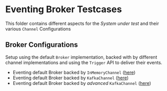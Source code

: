 # Eventing Broker Testcases

This folder contains different aspects for the _System under test_ and their various `Channel` Configurations

## Broker Configurations

Setup using the default `Broker` implementation, backed with by different channel implementations and using the `Trigger` API to deliver their events.

* Eventing default Broker backed by `InMemoryChannel` ([here](./broker-imc-config))
* Eventing default Broker backed by `KafkaChannel` ([here](./broker-kc-config))
* Eventing default Broker backed by _advanced_ `KafkaChannel` ([here](./broker-kc-advanced-config))
